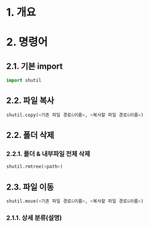 # 1. 개요

# 2. 명령어

## 2.1. 기본 import

```python
import shutil
```

## 2.2. 파일 복사

```python
shutil.copy(<기존 파일 경로&이름>, <복사할 파일 경로&이름>)
```

## 2.2. 폴더 삭제

### 2.2.1. 폴더 & 내부파일 전체 삭제

```python
shutil.rmtree(<path>)
```

## 2.3. 파일 이동

```python
shutil.move(<기존 파일 경로&이름>, <복사할 파일 경로&이름>)
```

### 2.1.1. 상세 분류(설명)


